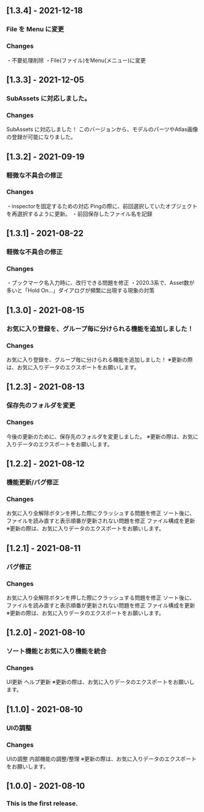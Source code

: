 ## [1.3.4] - 2021-12-18
### File を Menu に変更
### Changes
・不要処理削除
・File(ファイル)をMenu(メニュー)に変更

## [1.3.3] - 2021-12-05
### SubAssets に対応しました。
### Changes
SubAssets に対応しました！
このバージョンから、モデルのパーツやAtlas画像の登録が可能になりました。

## [1.3.2] - 2021-09-19
### 軽微な不具合の修正
### Changes
・inspectorを固定するための対応
Pingの際に、前回選択していたオブジェクトを再選択するように更新。
・前回保存したファイル名を記録

## [1.3.1] - 2021-08-22
### 軽微な不具合の修正
### Changes
・ブックマーク名入力時に、改行できる問題を修正
・2020.3系で、Asset数が多いと「Hold On...」ダイアログが頻繁に出現する現象の対策

## [1.3.0] - 2021-08-15
### お気に入り登録を、グループ毎に分けられる機能を追加しました！
### Changes
お気に入り登録を、グループ毎に分けられる機能を追加しました！
※更新の際は、お気に入りデータのエクスポートをお願いします。

## [1.2.3] - 2021-08-13
### 保存先のフォルダを変更
### Changes
今後の更新のために、保存先のフォルダを変更しました。
※更新の際は、お気に入りデータのエクスポートをお願いします。

## [1.2.2] - 2021-08-12
### 機能更新/バグ修正
### Changes
お気に入り全解除ボタンを押した際にクラッシュする問題を修正
ソート後に、ファイルを読み直すと表示順番が更新されない問題を修正
ファイル構成を更新
※更新の際は、お気に入りデータのエクスポートをお願いします。

## [1.2.1] - 2021-08-11
### バグ修正
### Changes
お気に入り全解除ボタンを押した際にクラッシュする問題を修正
ソート後に、ファイルを読み直すと表示順番が更新されない問題を修正
ファイル構成を更新
※更新の際は、お気に入りデータのエクスポートをお願いします。

## [1.2.0] - 2021-08-10
### ソート機能とお気に入り機能を統合
### Changes
UI更新
ヘルプ更新
※更新の際は、お気に入りデータのエクスポートをお願いします。

## [1.1.0] - 2021-08-10
### UIの調整
### Changes
UIの調整
内部機能の調整/整理
※更新の際は、お気に入りデータのエクスポートをお願いします。

## [1.0.0] - 2021-08-10
### This is the first release.
